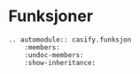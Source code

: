 # Funksjoner

```{eval-rst}
.. automodule:: casify.funksjon
    :members:
    :undoc-members:
    :show-inheritance:
```